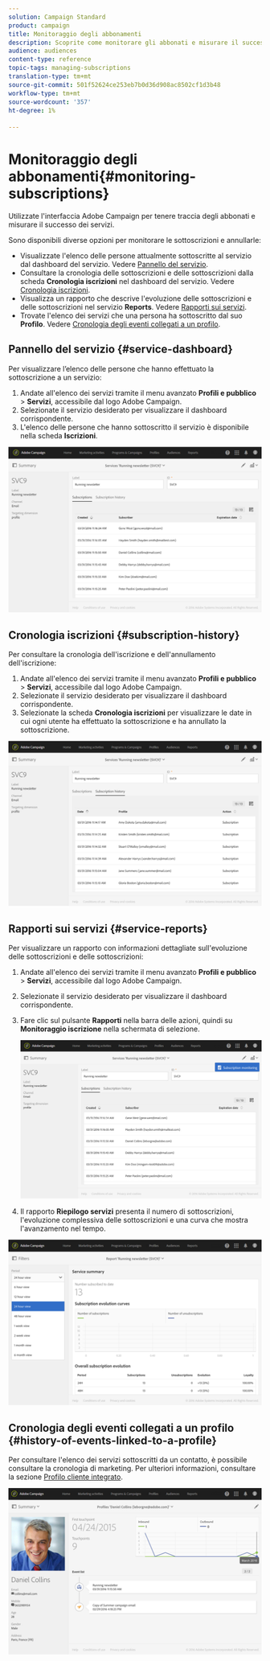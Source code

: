 ```yaml
---
solution: Campaign Standard
product: campaign
title: Monitoraggio degli abbonamenti
description: Scoprite come monitorare gli abbonati e misurare il successo dei servizi utilizzando dashboard e rapporti.
audience: audiences
content-type: reference
topic-tags: managing-subscriptions
translation-type: tm+mt
source-git-commit: 501f52624ce253eb7b0d36d908ac8502cf1d3b48
workflow-type: tm+mt
source-wordcount: '357'
ht-degree: 1%

---
```



# Monitoraggio degli abbonamenti{#monitoring-subscriptions}

Utilizzate l&#39;interfaccia Adobe Campaign  per tenere traccia degli abbonati e misurare il successo dei servizi.

Sono disponibili diverse opzioni per monitorare le sottoscrizioni e annullarle:

* Visualizzate l&#39;elenco delle persone attualmente sottoscritte al servizio dal dashboard del servizio. Vedere [Pannello del servizio](#service-dashboard).
* Consultare la cronologia delle sottoscrizioni e delle sottoscrizioni dalla scheda **Cronologia iscrizioni** nel dashboard del servizio. Vedere [Cronologia iscrizioni](#subscription-history).
* Visualizza un rapporto che descrive l&#39;evoluzione delle sottoscrizioni e delle sottoscrizioni nel servizio **Reports**. Vedere [Rapporti sui servizi](#service-reports).
* Trovate l&#39;elenco dei servizi che una persona ha sottoscritto dal suo **Profilo**. Vedere [Cronologia degli eventi collegati a un profilo](#history-of-events-linked-to-a-profile).

## Pannello del servizio {#service-dashboard}

Per visualizzare l’elenco delle persone che hanno effettuato la sottoscrizione a un servizio:

1. Andate all&#39;elenco dei servizi tramite il menu avanzato **Profili e pubblico** > **Servizi**, accessibile dal  logo Adobe Campaign.
1. Selezionate il servizio desiderato per visualizzare il dashboard corrispondente.
1. L&#39;elenco delle persone che hanno sottoscritto il servizio è disponibile nella scheda **Iscrizioni**.

![](assets/lp_monitoring_subscriptions_1.png)

## Cronologia iscrizioni {#subscription-history}

Per consultare la cronologia dell&#39;iscrizione e dell&#39;annullamento dell&#39;iscrizione:

1. Andate all&#39;elenco dei servizi tramite il menu avanzato **Profili e pubblico** > **Servizi**, accessibile dal  logo Adobe Campaign.
1. Selezionate il servizio desiderato per visualizzare il dashboard corrispondente.
1. Selezionate la scheda **Cronologia iscrizioni** per visualizzare le date in cui ogni utente ha effettuato la sottoscrizione e ha annullato la sottoscrizione.

![](assets/lp_monitoring_subscriptions_2.png)

## Rapporti sui servizi {#service-reports}

Per visualizzare un rapporto con informazioni dettagliate sull&#39;evoluzione delle sottoscrizioni e delle sottoscrizioni:

1. Andate all&#39;elenco dei servizi tramite il menu avanzato **Profili e pubblico** > **Servizi**, accessibile dal  logo Adobe Campaign.
1. Selezionate il servizio desiderato per visualizzare il dashboard corrispondente.
1. Fare clic sul pulsante **Rapporti** nella barra delle azioni, quindi su **Monitoraggio iscrizione** nella schermata di selezione.

   ![](assets/lp_monitoring_subscriptions_3.png)

1. Il rapporto **Riepilogo servizi** presenta il numero di sottoscrizioni, l&#39;evoluzione complessiva delle sottoscrizioni e una curva che mostra l&#39;avanzamento nel tempo.

![](assets/lp_monitoring_subscriptions_4.png)

## Cronologia degli eventi collegati a un profilo {#history-of-events-linked-to-a-profile}

Per consultare l&#39;elenco dei servizi sottoscritti da un contatto, è possibile consultare la cronologia di marketing. Per ulteriori informazioni, consultare la sezione [Profilo cliente integrato](../../audiences/using/integrated-customer-profile.md).

![](assets/lp_monitoring_subscriptions_5.png)

